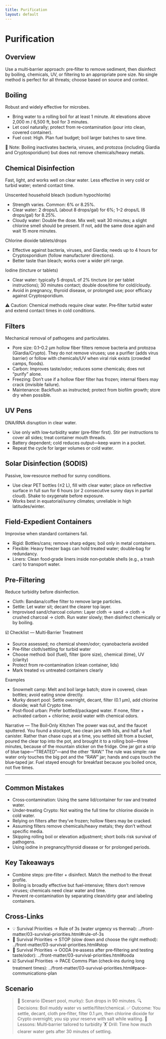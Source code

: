 ```yaml
---
title: Purification
layout: default
---
```


# Purification

## Overview
Use a multi‑barrier approach: pre‑filter to remove sediment, then disinfect by boiling, chemicals, UV, or filtering to an appropriate pore size. No single method is perfect for all threats; choose based on source and context.

## Boiling
Robust and widely effective for microbes.

- Bring water to a rolling boil for at least 1 minute. At elevations above 2,000 m / 6,500 ft, boil for 3 minutes.
- Let cool naturally; protect from re‑contamination (pour into clean, covered container).
- Fuel cost: High. Plan fuel budget; boil larger batches to save time.

📝 Note: Boiling inactivates bacteria, viruses, and protozoa (including Giardia and Cryptosporidium) but does not remove chemicals/heavy metals.

## Chemical Disinfection
Fast, light, and works well on clear water. Less effective in very cold or turbid water; extend contact time.

Unscented household bleach (sodium hypochlorite)
- Strength varies. Common: 6% or 8.25%.
- Clear water: 2 drops/L (about 8 drops/gal) for 6%; 1–2 drops/L (6 drops/gal) for 8.25%.
- Cloudy water: Double the dose. Mix well; wait 30 minutes; a slight chlorine smell should be present. If not, add the same dose again and wait 15 more minutes.

Chlorine dioxide tablets/drops
- Effective against bacteria, viruses, and Giardia; needs up to 4 hours for Cryptosporidium (follow manufacturer directions).
- Better taste than bleach; works over a wider pH range.

Iodine (tincture or tablets)
- Clear water: typically 5 drops/L of 2% tincture (or per tablet instructions); 30 minutes contact; double dose/time for cold/cloudy.
- Avoid in pregnancy, thyroid disease, or prolonged use; poor efficacy against Cryptosporidium.

⚠️ Caution: Chemical methods require clear water. Pre‑filter turbid water and extend contact times in cold conditions.

## Filters
Mechanical removal of pathogens and particulates.

- Pore size: 0.1–0.2 µm hollow fiber filters remove bacteria and protozoa (Giardia/Crypto). They do not remove viruses; use a purifier (adds virus barrier) or follow with chemicals/UV when viral risk exists (crowded camps, floods).
- Carbon: Improves taste/odor; reduces some chemicals; does not “purify” alone.
- Freezing: Don’t use if a hollow fiber filter has frozen; internal fibers may crack (invisible failure).
- Maintenance: Backflush as instructed; protect from biofilm growth; store dry when possible.

## UV Pens
DNA/RNA disruption in clear water.

- Use only with low‑turbidity water (pre‑filter first). Stir per instructions to cover all sides; treat container mouth threads.
- Battery dependent; cold reduces output—keep warm in a pocket.
- Repeat the cycle for larger volumes or cold water.

## Solar Disinfection (SODIS)
Passive, low‑resource method for sunny conditions.

- Use clear PET bottles (≤2 L), fill with clear water; place on reflective surface in full sun for 6 hours (or 2 consecutive sunny days in partial cloud). Shake to oxygenate before exposure.
- Works best in equatorial/sunny climates; unreliable in high latitudes/winter.

## Field-Expedient Containers
Improvise when standard containers fail.

- Rigid: Bottles/cans; remove sharp edges; boil only in metal containers.
- Flexible: Heavy freezer bags can hold treated water; double‑bag for redundancy.
- Liners: Clean food‑grade liners inside non‑potable shells (e.g., a trash can) to transport water.

## Pre-Filtering
Reduce turbidity before disinfection.

- Cloth: Bandana/coffee filter to remove large particles.
- Settle: Let water sit; decant the clearer top layer.
- Improvised sand/charcoal column: Layer cloth → sand → cloth → crushed charcoal → cloth. Run water slowly; then disinfect chemically or by boiling.

☑️ Checklist — Multi‑Barrier Treatment
- Source assessed; no chemical sheen/odor; cyanobacteria avoided
- Pre‑filter cloth/settling for turbid water
- Choose method: boil (fuel), filter (pore size), chemical (time), UV (clarity)
- Protect from re‑contamination (clean container, lids)
- Mark treated vs untreated containers clearly

Examples
- Snowmelt camp: Melt and boil large batch; store in covered, clean bottles; avoid eating snow directly.
- Murky desert pool: Settle overnight, decant, filter (0.1 µm), add chlorine dioxide; wait full Crypto time.
- Post‑flood urban: Prefer bottled/packaged water. If none, filter + activated carbon + chlorine; avoid water with chemical odors.

Narrative — The Boil‑Only Kitchen
The power was out, and the faucet sputtered. You found a stockpot, two clean jars with lids, and half a fuel canister. Rather than chase cups at a time, you settled silt from a bucket, poured the clear top into the pot, and brought it to a rolling boil—three minutes, because of the mountain sticker on the fridge. One jar got a strip of blue tape—“TREATED”—and the other “RAW.” The rule was simple: raw water only touches the big pot and the “RAW” jar; hands and cups touch the blue‑taped jar. Fuel stayed enough for breakfast because you boiled once, not five times.

---

## Common Mistakes
- Cross‑contamination: Using the same lid/container for raw and treated water.
- Under‑treating Crypto: Not waiting the full time for chlorine dioxide in cold water.
- Relying on filters after they’ve frozen; hollow fibers may be cracked.
- Assuming filters remove chemicals/heavy metals; they don’t without specific media.
- Skipping rolling boil or elevation adjustment; short boils risk survival of pathogens.
- Using iodine in pregnancy/thyroid disease or for prolonged periods.

## Key Takeaways
- Combine steps: pre‑filter + disinfect. Match the method to the threat profile.
- Boiling is broadly effective but fuel‑intensive; filters don’t remove viruses; chemicals need clear water and time.
- Prevent re‑contamination by separating clean/dirty gear and labeling containers.

## Cross-Links
- 💡 Survival Priorities → Rule of 3s (water urgency vs thermal): ../front-matter/03-survival-priorities.html#rule-of-3s
- 📝 Survival Priorities → STOP (slow down and choose the right method): ../front-matter/03-survival-priorities.html#stop
- 📝 Survival Priorities → OODA (re‑assess after pre‑filtering and testing taste/odor): ../front-matter/03-survival-priorities.html#ooda
- ☑️ Survival Priorities → PACE Comms Plan (check‑ins during long treatment times): ../front-matter/03-survival-priorities.html#pace-communications-plan

## Scenario

> 🧭 Scenario (Desert pool, murky): Sun drops in 90 minutes.
> 🔍 Decisions: Boil muddy water vs settle/filter/chemical.
> ✅ Outcome: You settle, decant, cloth pre‑filter, filter 0.1 µm, then chlorine dioxide for Crypto overnight; you sip your reserve with salt while waiting.
> 🧠 Lessons: Multi‑barrier tailored to turbidity
> 🏋️ Drill: Time how much clearer water gets after 30 minutes of settling.
